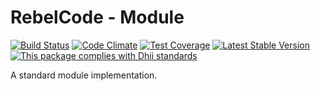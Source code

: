 # RebelCode - Module

[![Build Status](https://travis-ci.org/rebelcode/module.svg?branch=master)](https://travis-ci.org/rebelcode/module)
[![Code Climate](https://codeclimate.com/github/rebelcode/module/badges/gpa.svg)](https://codeclimate.com/github/rebelcode/module)
[![Test Coverage](https://codeclimate.com/github/rebelcode/module/badges/coverage.svg)](https://codeclimate.com/github/rebelcode/module/coverage)
[![Latest Stable Version](https://poser.pugx.org/rebelcode/module/version)](https://packagist.org/packages/rebelcode/module)
[![This package complies with Dhii standards](https://img.shields.io/badge/Dhii-Compliant-green.svg?style=flat-square)][Dhii]

A standard module implementation.

[Dhii]: https://github.com/Dhii/dhii
